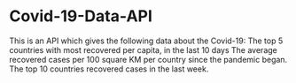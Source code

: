 # Covid-19-Data-API
This is an API which gives the following data about the Covid-19:  The top 5 countries with most recovered per capita, in the last 10 days The average recovered cases per 100 square KM per country since the pandemic began. The top 10 countries recovered cases in the last week.
